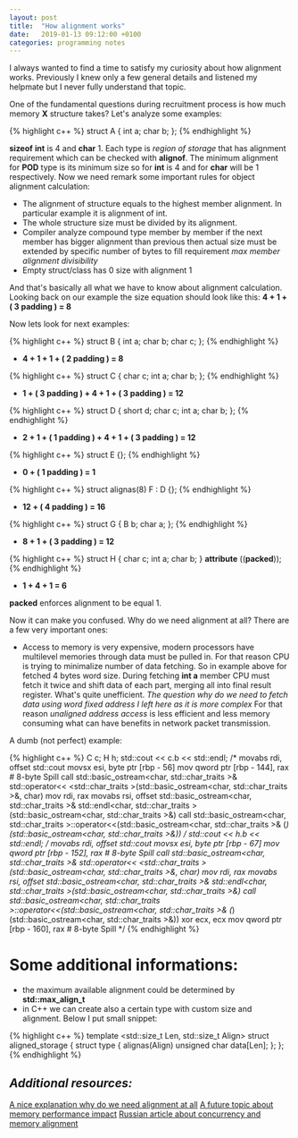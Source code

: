 ```yaml
---
layout: post
title:  "How alignment works"
date:   2019-01-13 09:12:00 +0100
categories: programming notes
---
```

I always wanted to find a time to satisfy my curiosity about how alignment works. Previously I knew only a few
general details and listened my helpmate but I never fully understand that topic.

One of the fundamental questions during recruitment process is how much memory **X** structure takes?
Let's analyze some examples:

{% highlight c++ %}
struct A
{
    int a;
    char b;
};
{% endhighlight %}

**sizeof** **int** is 4 and **char** 1. Each type is *region of storage* that has alignment requirement which can be checked with
**alignof**. The minimum alignment for **POD** type is its minimum size so for **int** is 4 and for **char** will be 1 respectively.
Now we need remark some important rules for object alignment calculation:
- The alignment of structure equals to the highest member alignment. In particular example it is alignment of int.
- The whole structure size must be divided by its alignment.
- Compiler analyze compound type member by member if the next member has bigger alignment than previous then actual size
must be extended by specific number of bytes to fill requirement *max member alignment divisibility*
- Empty struct/class has 0 size with alignment 1

And that's basically all what we have to know about alignment calculation. Looking back on our example the size equation
should look like this: **4 + 1 + ( 3 padding ) = 8**

Now lets look for next examples:

{% highlight c++ %}
struct B
{
    int a;
    char b;
    char c;
};
{% endhighlight %}

- **4 + 1 + 1 + ( 2 padding ) = 8**

{% highlight c++ %}
struct C
{
    char c;
    int a;
    char b;
};
{% endhighlight %}

- **1 + ( 3 padding ) + 4 + 1 + ( 3 padding ) = 12**

{% highlight c++ %}
struct D
{
    short d;
    char c;
    int a;
    char b;
};
{% endhighlight %}

- **2 + 1 + ( 1 padding ) + 4 + 1 + ( 3 padding ) = 12**

{% highlight c++ %}
struct E
{};
{% endhighlight %}

- **0 + ( 1 padding ) = 1**

{% highlight c++ %}
struct alignas(8) F : D
{};
{% endhighlight %}

- **12 + ( 4 padding ) = 16**

{% highlight c++ %}
struct G
{
    B b;
    char a;
};
{% endhighlight %}

- **8 + 1 + ( 3 padding ) = 12**

{% highlight c++ %}
struct H
{
    char c;
    int a;
    char b;
} __attribute__ ((__packed__));
{% endhighlight %}

- **1 + 4 + 1 = 6**

**packed** enforces alignment to be equal 1.

Now it can make you confused. Why do we need alignment at all? There are a few very important ones:
- Access to memory is very expensive, modern processors have multilevel memories through data must be pulled in.
For that reason CPU is trying to minimalize number of data fetching.
So in example above for fetched 4 bytes word size. During fetching **int a** member CPU must fetch it twice and shift
data of each part, merging all into final result register. What's quite unefficient.
*The question why do we need to fetch data using word fixed address I left here as it is more complex*
For that reason *unaligned address access* is less efficient and less memory consuming what can have benefits in network
packet transmission.

A dumb (not perfect) example:

{% highlight c++ %}
    C c;
    H h;
    std::cout << c.b << std::endl;
    /*
        movabs  rdi, offset std::cout
        movsx   esi, byte ptr [rbp - 56]
        mov     qword ptr [rbp - 144], rax # 8-byte Spill
        call    std::basic_ostream<char, std::char_traits<char> >& std::operator<< <std::char_traits<char> >(std::basic_ostream<char, std::char_traits<char> >&, char)
        mov     rdi, rax
        movabs  rsi, offset std::basic_ostream<char, std::char_traits<char> >& std::endl<char, std::char_traits<char> >(std::basic_ostream<char, std::char_traits<char> >&)
        call    std::basic_ostream<char, std::char_traits<char> >::operator<<(std::basic_ostream<char, std::char_traits<char> >& (*)(std::basic_ostream<char, std::char_traits<char> >&))
    */
    std::cout << h.b << std::endl;
    /*
        movabs  rdi, offset std::cout
        movsx   esi, byte ptr [rbp - 67]
        mov     qword ptr [rbp - 152], rax # 8-byte Spill
        call    std::basic_ostream<char, std::char_traits<char> >& std::operator<< <std::char_traits<char> >(std::basic_ostream<char, std::char_traits<char> >&, char)
        mov     rdi, rax
        movabs  rsi, offset std::basic_ostream<char, std::char_traits<char> >& std::endl<char, std::char_traits<char> >(std::basic_ostream<char, std::char_traits<char> >&)
        call    std::basic_ostream<char, std::char_traits<char> >::operator<<(std::basic_ostream<char, std::char_traits<char> >& (*)(std::basic_ostream<char, std::char_traits<char> >&))
        xor     ecx, ecx
        mov     qword ptr [rbp - 160], rax # 8-byte Spill
    */
{% endhighlight %}

Some additional informations:
=============================
- the maximum available alignment could be determined by **std::max_align_t**
- in C++ we can create also a certain type with custom size and alignment.
Below I put small snippet:

{% highlight c++ %}
template <std::size_t Len, std::size_t Align>
struct aligned_storage {
    struct type {
        alignas(Align) unsigned char data[Len];
    };
};
{% endhighlight %}

*Additional resources:*
-----------------------
[A nice explanation why do we need alignment at all](https://www.ibm.com/developerworks/library/pa-dalign/)
[A future topic about memory performance impact](http://igoro.com/archive/gallery-of-processor-cache-effects/)
[Russian article about concurrency and memory alignment](https://habr.com/post/195948/)